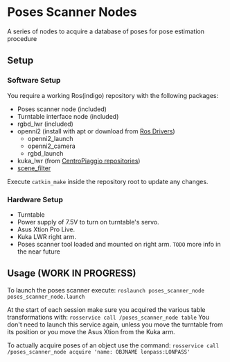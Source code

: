 # Poses Scanner Nodes
A series of nodes to acquire a database of poses for pose estimation procedure
## Setup
### Software Setup
You require a working Ros(indigo) repository with the following packages:
 - Poses scanner node (included)
 - Turntable interface node (included)
 - rgbd_lwr (included)
 - openni2 (install with apt or download from [Ros Drivers](https://github.com/ros-drivers))
    * openni2_launch
    * openni2_camera
    * rgbd_launch
 - kuka_lwr (from [CentroPiaggio repositories](https://github.com/CentroEPiaggio/kuka-lwr))
 - [scene_filter](https://bitbucket.org/Tabjones/scene_filter)
 
Execute `catkin_make` inside the repository root to update any changes.
### Hardware Setup
- Turntable
- Power supply of 7.5V to turn on turntable's servo.
- Asus Xtion Pro Live.
- Kuka LWR right arm.
- Poses scanner tool loaded and mounted on right arm.
`TODO` more info in the near future

## Usage (WORK IN PROGRESS)
To launch the poses scanner execute:
`roslaunch poses_scanner_node poses_scanner_node.launch`

At the start of each session make sure you acquired the various table transformations with:
`rosservice call /poses_scanner_node table`
You don't need to launch this service again, unless you move the turntable from its position or you move the Asus Xtion from the Kuka arm.

To actually acquire poses of an object use the command:
`rosservice call /poses_scanner_node acquire 'name: OBJNAME lonpass:LONPASS'`


